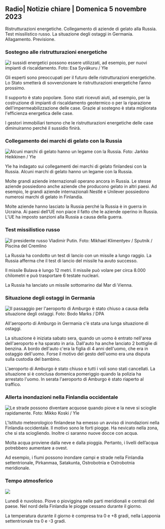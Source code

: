 ## Radio\| Notizie chiare \| Domenica 5 novembre 2023

Ristrutturazioni energetiche. Collegamento di aziende di gelato alla Russia. Test missilistico russo. La situazione degli ostaggi in Germania. Allagamento. Previsione.

### Sostegno alle ristrutturazioni energetiche

![I sussidi energetici possono essere utilizzati, ad esempio, per nuovi impianti di riscaldamento. Foto: Esa Syväkuru / Yle](https://images.cdn.yle.fi/image/upload/c_crop,h_3349,w_5954,x_0,y_325/ar_1.7777777777777777,c_fill,g_faces,h_675,w_1200/dpr_1.0/q_auto:eco/f_auto/fl_lossy/v1676637402/39-107442463ef747ea1acd)

Gli esperti sono preoccupati per il futuro delle ristrutturazioni energetiche. Lo Stato smetterà di sovvenzionare le ristrutturazioni energetiche l’anno prossimo.

Il supporto è stato popolare. Sono stati ricevuti aiuti, ad esempio, per la costruzione di impianti di riscaldamento geotermico o per la riparazione dell'impermeabilizzazione delle case. Grazie al sostegno è stata migliorata l'efficienza energetica delle case.

I gestori immobiliari temono che le ristrutturazioni energetiche delle case diminuiranno perché il sussidio finirà.

### Collegamento dei marchi di gelato con la Russia

![Alcuni marchi di gelato hanno un legame con la Russia. Foto: Jarkko Heikkinen / Yle](https://images.cdn.yle.fi/image/upload/c_crop,h_2268,w_4031,x_0,y_0/ar_1.7777777777777777,c_fill,g_faces,h_675,w_1200/dpr_1.0/q_auto:eco/f_auto/fl_lossy/v1682321321/39-110323664462e3b6fb8b)

Yle ha indagato sui collegamenti dei marchi di gelato finlandesi con la Russia. Alcuni marchi di gelato hanno un legame con la Russia.

Molte grandi aziende internazionali operano ancora in Russia. Le stesse aziende possiedono anche aziende che producono gelato in altri paesi. Ad esempio, le grandi aziende internazionali Nestlé e Unilever possiedono numerosi marchi di gelato in Finlandia.

Molte aziende hanno lasciato la Russia perché la Russia è in guerra in Ucraina. Ai paesi dell’UE non piace il fatto che le aziende operino in Russia. L’UE ha imposto sanzioni alla Russia a causa della guerra.

### Test missilistico russo

![Il presidente russo Vladimir Putin. Foto: Mikhael Klimentyev / Sputnik / Piscina del Cremlino](https://images.cdn.yle.fi/image/upload/c_crop,h_4519,w_8034,x_16,y_238/ar_1.777777777777777,c_fill,g_faces,h_675,w_1200/dpr_1.0/q_auto:eco/f_auto/fl_lossy/v1678982359/39-108632664133bfc2dc51)

La Russia ha condotto un test di lancio con un missile a lungo raggio. La Russia afferma che il test di lancio del missile ha avuto successo.

Il missile Bulava è lungo 12 metri. Il missile può volare per circa 8.000 chilometri e può trasportare 6 testate nucleari.

La Russia ha lanciato un missile sottomarino dal Mar di Vienna.

### Situazione degli ostaggi in Germania

![Il passaggio per l'aeroporto di Amburgo è stato chiuso a causa della situazione degli ostaggi. Foto: Bodo Marks / DPA](https://images.cdn.yle.fi/image/upload/c_crop,h_2703,w_4806,x_0,y_500/ar_1.777777777777777,c_fill,g_faces,h_675,w_1200/dpr_1.0/q_auto:eco/f_auto/fl_lossy/v1699181525/39-11959676547736ea1bc0)

All'aeroporto di Amburgo in Germania c'è stata una lunga situazione di ostaggi.

La situazione è iniziata sabato sera, quando un uomo è entrato nell'area dell'aeroporto e ha sparato in aria. Dall'auto ha anche lanciato 2 bottiglie di benzina. A bordo dell'auto c'era la figlia di 4 anni dell'uomo, che era in ostaggio dell'uomo. Forse il motivo del gesto dell'uomo era una disputa sulla custodia del bambino.

L'aeroporto di Amburgo è stato chiuso e tutti i voli sono stati cancellati. La situazione si è conclusa domenica pomeriggio quando la polizia ha arrestato l'uomo. In serata l'aeroporto di Amburgo è stato riaperto al traffico.

### Allerta inondazioni nella Finlandia occidentale

![Le strade possono diventare acquose quando piove e la neve si scioglie rapidamente. Foto: Mikko Koski / Yle](https://images.cdn.yle.fi/image/upload/c_crop,h_3078,w_5472,x_0,y_218/ar_1.7777777777777777,c_fill,g_faces,h_675,w_1200/dpr_1.0/q_auto:eco/f_auto/fl_lossy/v1697618867/39-11828126521489e76d51)

L'Istituto meteorologico finlandese ha emesso un avviso di inondazioni nella Finlandia occidentale. Il motivo sono le forti piogge. Ha nevicato nella zona, che si sta sciogliendo. Inoltre ci saranno nuove docce con acqua.

Molta acqua proviene dalla neve e dalla pioggia. Pertanto, i livelli dell’acqua potrebbero aumentare a ovest.

Ad esempio, i fiumi possono inondare campi e strade nella Finlandia settentrionale, Pirkanmaa, Satakunta, Ostrobotnia e Ostrobotnia meridionale.

### Tempo atmosferico

![](https://images.cdn.yle.fi/image/upload/c_crop,h_1080,w_1919,x_0,y_0/ar_1.7777777777777777,c_fill,g_faces,h_675,w_1200/dpr_1.0/q_auto:eco/f_auto/fl_lossy/v1699200945/39-11960206547bf95c98f5)

Lunedì è nuvoloso. Piove o pioviggina nelle parti meridionali e centrali del paese. Nel nord della Finlandia le piogge cessano durante il giorno.

La temperatura durante il giorno è compresa tra 0 e +8 gradi, nella Lapponia settentrionale tra 0 e -3 gradi.